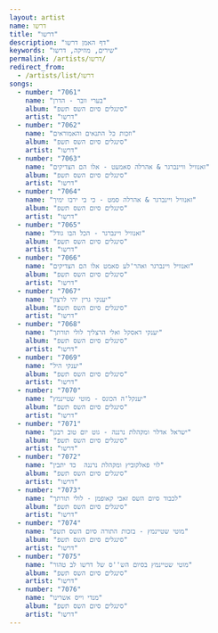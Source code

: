 ```yaml
---
layout: artist
name: דרשו
title: "דרשו"
description: "דף האמן דרשו"
keywords: "שירים, מוזיקה, דרשו"
permalink: /artists/דרשו/
redirect_from:
  - /artists/list/דרשו
songs:
  - number: "7061"
    name: "בערי וובר - הדרן"
    album: "סינגלים סיום השס תשפ"
    artist: "דרשו"
  - number: "7062"
    name: "וזכות כל התנאים והאמוראים"
    album: "סינגלים סיום השס תשפ"
    artist: "דרשו"
  - number: "7063"
    name: "זאנוויל וויינברגר & אהרלה סאמעט - אלו הם הצדיקים"
    album: "סינגלים סיום השס תשפ"
    artist: "דרשו"
  - number: "7064"
    name: "זאנוויל ויינברגר & אהרלה סמט - כי בי ירבו ימיך"
    album: "סינגלים סיום השס תשפ"
    artist: "דרשו"
  - number: "7065"
    name: "זאנוויל ויינברגר - הכל הבו גודל"
    album: "סינגלים סיום השס תשפ"
    artist: "דרשו"
  - number: "7066"
    name: "זאנוויל ויינברגר ואהר'לע סאמט אלו הם הצדיקים"
    album: "סינגלים סיום השס תשפ"
    artist: "דרשו"
  - number: "7067"
    name: "יענקי גרין יהי לרצון"
    album: "סינגלים סיום השס תשפ"
    artist: "דרשו"
  - number: "7068"
    name: "יענקי דאסקל ואלי הרצליך לולי תורתך"
    album: "סינגלים סיום השס תשפ"
    artist: "דרשו"
  - number: "7069"
    name: "יענקי היל"
    album: "סינגלים סיום השס תשפ"
    artist: "דרשו"
  - number: "7070"
    name: "יענקל'ה הכונס - מוטי שטיינמץ"
    album: "סינגלים סיום השס תשפ"
    artist: "דרשו"
  - number: "7071"
    name: "ישראל אדלר ומקהלת נרננה - גוט יום טוב רבנן"
    album: "סינגלים סיום השס תשפ"
    artist: "דרשו"
  - number: "7072"
    name: "לוי פאלקוביץ ומקהלת נרננה  כד יתבין"
    album: "סינגלים סיום השס תשפ"
    artist: "דרשו"
  - number: "7073"
    name: "לכבוד סיום השס זאבי קאופמן - לולי תורתך"
    album: "סינגלים סיום השס תשפ"
    artist: "דרשו"
  - number: "7074"
    name: "מוטי שטיינמץ - בזכות התורה סיום השס תשפ"
    album: "סינגלים סיום השס תשפ"
    artist: "דרשו"
  - number: "7075"
    name: "מוטי שטיינמץ בסיום הש''ס של דרשו לב טהור"
    album: "סינגלים סיום השס תשפ"
    artist: "דרשו"
  - number: "7076"
    name: "מנדי וייס אשרינו"
    album: "סינגלים סיום השס תשפ"
    artist: "דרשו"
---
```

